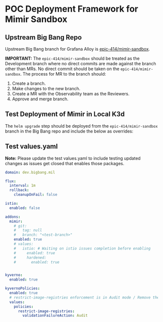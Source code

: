 # POC Deployment Framework for Mimir Sandbox

## Upstream Big Bang Repo

Upstream Big Bang branch for Grafana Alloy is [epic-414/mimir-sandbox](https://repo1.dso.mil/big-bang/bigbang/-/tree/epic-414/mimir-sandbox?ref_type=heads). 

**IMPORTANT:** The `epic-414/mimir-sandbox` should be treated as the Development branch where no direct commits are made against the branch other than MRs. No direct commit should be taken on the `epic-414/mimir-sandbox`. The process for MR to the branch should:

1. Create a branch.
2. Make changes to the new branch.
3. Create a MR with the Observability team as the Reviewers.
4. Approve and merge branch.

## Test Deployment of Mimir in Local K3d
The `helm upgrade` step should be deployed from the `epic-414/mimir-sandbox` branch in the Big Bang repo and include the below as overrides:

## Test values.yaml
<b>Note:</b > Please update the test values.yaml to include testing updated changes as issues get closed that enables those packages.

```yaml
domain: dev.bigbang.mil

flux:
  interval: 1m
  rollback:
    cleanupOnFail: false

istio:
  enabled: false

addons:
  mimir:
    # git:
    #   tag: null
    #   branch: "<test-branch>"
    enabled: true
    # values:
    #   istio: # Waiting on istio issues completion before enabling
    #     enabled: true
    #     hardened:
    #       enabled: true


kyverno:
  enabled: true

kyvernoPolicies:
  enabled: true
  # restrict-image-registries enforcement is in Audit mode / Remove the below after ironbank images are uploaded
  values:
    policies:
      restrict-image-registries:
        validationFailureAction: Audit
```